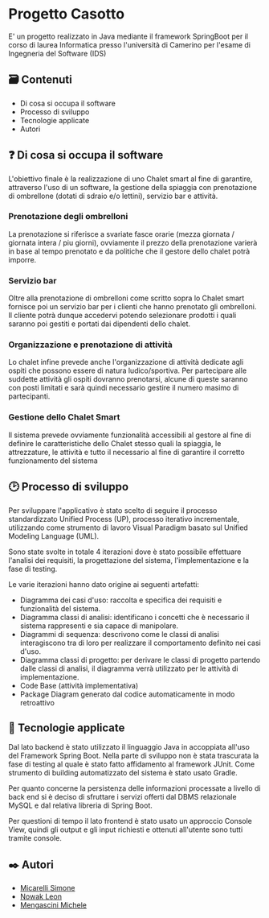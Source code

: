 # Progetto Casotto

E' un progetto realizzato in Java mediante il framework SpringBoot per il corso di laurea Informatica presso l'università di Camerino per l'esame di Ingegneria del Software (IDS)



## 🗃️ Contenuti

- Di cosa si occupa il software
- Processo di sviluppo
- Tecnologie applicate
- Autori


## ❓ Di cosa si occupa il software
L'obiettivo finale è la realizzazione di uno Chalet smart al fine di garantire, attraverso l'uso di un software, la gestione della spiaggia con prenotazione di ombrellone (dotati di sdraio e/o lettini), servizio bar e attività.
### Prenotazione degli ombrelloni
La prenotazione si riferisce a svariate fasce orarie (mezza giornata / giornata intera / piu giorni), ovviamente il prezzo della prenotazione varierà in base al tempo prenotato e da politiche che il gestore dello chalet potrà imporre.
### Servizio bar
Oltre alla prenotazione di ombrelloni come scritto sopra lo Chalet smart fornisce poi un servizio bar per i clienti che hanno prenotato gli ombrelloni. Il cliente potrà dunque accedervi potendo selezionare prodotti i quali saranno poi gestiti e portati dai dipendenti dello chalet.
### Organizzazione e prenotazione di attività
Lo chalet infine prevede anche l'organizzazione di attività dedicate agli ospiti che possono essere di natura ludico/sportiva. Per partecipare alle suddette attività gli ospiti dovranno prenotarsi, alcune di queste saranno con posti limitati e sarà quindi necessario gestire il numero masimo di partecipanti.

### Gestione dello Chalet Smart
Il sistema prevede ovviamente funzionalità accessibili al gestore al fine di definire le caratteristiche dello Chalet stesso quali la spiaggia, le attrezzature, le attività e tutto il necessario al fine di garantire il corretto funzionamento del sistema
## 🕑 Processo di sviluppo
Per sviluppare l'applicativo è stato scelto di seguire il processo standardizzato Unified Process (UP), processo iterativo incrementale, utilizzando come strumento di lavoro Visual Paradigm basato sul Unified Modeling Language (UML).

Sono state svolte in totale 4 iterazioni dove è stato possibile effettuare l'analisi dei requisiti, la progettazione del sistema, l'implementazione e la fase di testing.

Le varie iterazioni hanno dato origine ai seguenti artefatti:

- Diagramma dei casi d'uso: raccolta e specifica dei requisiti e funzionalità del sistema.
- Diagramma classi di analisi: identificano i concetti che è necessario il sistema rappresenti e sia capace di manipolare.
- Diagrammi di sequenza: descrivono come le classi di analisi interagiscono tra di loro per realizzare il comportamento definito nei casi d'uso.
- Diagramma classi di progetto: per derivare le classi di progetto partendo dalle classi di analisi, il diagramma verrà utilizzato per le attività di implementazione.
- Code Base (attività implementativa)
- Package Diagram generato dal codice automaticamente in modo retroattivo
## 🧪 Tecnologie applicate
Dal lato backend è stato utilizzato il linguaggio Java in accoppiata all'uso del Framework Spring Boot. Nella parte di sviluppo non è stata trascurata la fase di testing al quale è stato fatto affidamento al framework JUnit. Come strumento di building automatizzato del sistema è stato usato Gradle.

Per quanto concerne la persistenza delle informazioni processate a livello di back end si è deciso di sfruttare i servizi offerti dal DBMS relazionale MySQL e dal relativa libreria di Spring Boot.

Per questioni di tempo il lato frontend è stato usato un approccio Console View, quindi gli output e gli input richiesti e ottenuti all'utente sono tutti tramite console.
## ✒️ Autori
- [Micarelli Simone](https://github.com/Elmicass)
- [Nowak Leon](https://github.com/Chitarrina)
- [Mengascini Michele](https://github.com/menga28)
